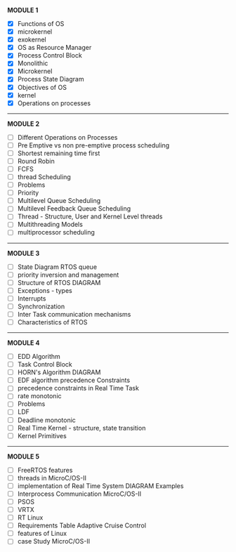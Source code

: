 **MODULE 1**
- [x] Functions of OS
- [x] microkernel
- [x] exokernel
- [x] OS as Resource Manager
- [x] Process Control Block
- [x] Monolithic
- [x] Microkernel
- [x] Process State Diagram
- [x] Objectives of OS
- [x] kernel
- [x] Operations on processes
----
**MODULE 2**
- [ ] Different Operations on Processes
- [ ] Pre Emptive vs non pre-emptive process scheduling
- [ ] Shortest remaining time first
- [ ] Round Robin
- [ ] FCFS 
- [ ] thread Scheduling
- [ ] Problems
- [ ] Priority
- [ ] Multilevel Queue Scheduling
- [ ] Multilevel Feedback Queue Scheduling
- [ ] Thread - Structure, User and Kernel Level threads
- [ ] Multithreading Models
- [ ] multiprocessor scheduling
----
**MODULE 3**
- [ ] State Diagram RTOS queue
- [ ] priority inversion and management
- [ ] Structure of  RTOS DIAGRAM
- [ ] Exceptions - types 
- [ ] Interrupts
- [ ] Synchronization
- [ ] Inter Task communication mechanisms
- [ ] Characteristics of RTOS
----
**MODULE 4**
- [ ] EDD Algorithm
- [ ] Task Control Block
- [ ] HORN's Algorithm DIAGRAM
- [ ] EDF algorithm precedence Constraints
- [ ] precedence constraints in Real Time Task
- [ ] rate monotonic 
- [ ] Problems
- [ ] LDF
- [ ] Deadline monotonic
- [ ] Real Time Kernel - structure, state transition
- [ ] Kernel Primitives
----
**MODULE 5**
- [ ] FreeRTOS features
- [ ] threads in MicroC/OS-II
- [ ] implementation of Real Time System DIAGRAM  Examples
- [ ] Interprocess Communication MicroC/OS-II
- [ ] PSOS 
- [ ] VRTX
- [ ] RT Linux
- [ ] Requirements Table Adaptive Cruise Control
- [ ] features of Linux
- [ ] case Study MicroC/OS-II